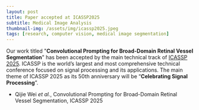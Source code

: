 ```yaml
---
layout: post
title: Paper accepted at ICASSP2025
subtitle: Medical Image Analysis
thumbnail-img: /assets/img/icassp2025.jpeg
tags: [research, computer vision, medical image segmentation]
---
```


Our work titled "**Convolutional Prompting for Broad-Domain Retinal Vessel Segmentation**" has been accepted by the main technical track of [ICASSP 2025](https://2025.ieeeicassp.org/). 
ICASSP is the world’s largest and most comprehensive technical conference focused on signal processing and its applications. 
The main theme of ICASSP 2025 as its 50th anniversary will be “**Celebrating Signal Processing**”.

+ Qijie Wei *et al.*, Convolutional Prompting for Broad-Domain Retinal Vessel Segmentation, ICASSP 2025
